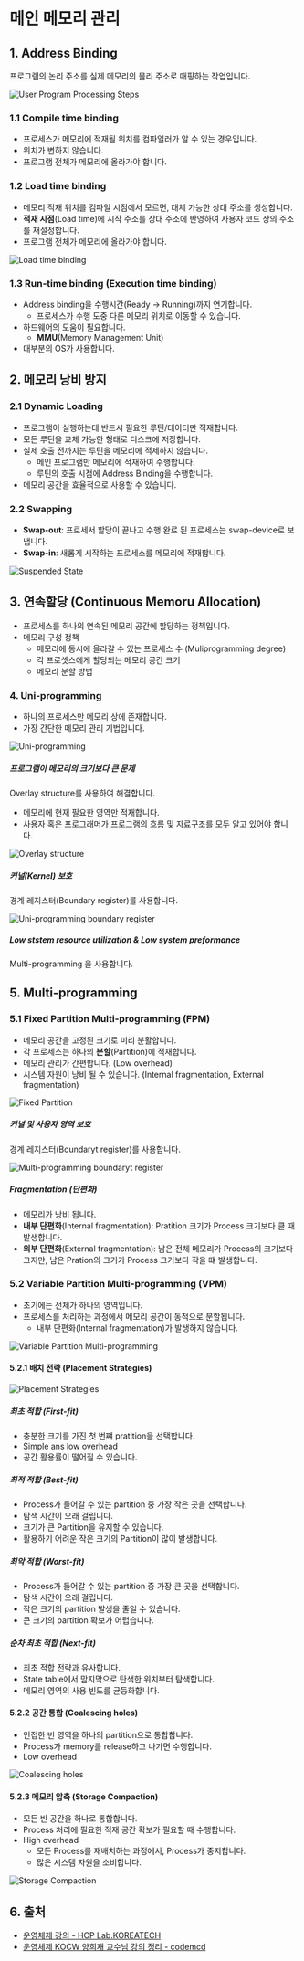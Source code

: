 # 메인 메모리 관리

## 1. Address Binding

프로그램의 논리 주소를 실제 메모리의 물리 주소로 매핑하는 작업입니다.

![User Program Processing Steps](../_images/os-memory01.png)

### 1.1 Compile time binding

- 프로세스가 메모리에 적재될 위치를 컴파일러가 알 수 있는 경우입니다.
- 위치가 변하지 않습니다.
- 프로그램 전체가 메모리에 올라가야 합니다.

### 1.2 Load time binding

- 메모리 적재 위치를 컴파일 시점에서 모르면, 대체 가능한 상대 주소를 생성합니다.
- **적재 시점**(Load time)에 시작 주소를 상대 주소에 반영하여 사용자 코드 상의 주소를 재설정합니다.
- 프로그램 전체가 메모리에 올라가야 합니다.

![Load time binding](../_images/os-memory02.png)

### 1.3 Run-time binding (Execution time binding)

- Address binding을 수행시간(Ready -> Running)까지 연기합니다.
  - 프로세스가 수행 도중 다른 메모리 위치로 이동할 수 있습니다.
- 하드웨어의 도움이 필요합니다.
  - **MMU**(Memory Management Unit)
- 대부분의 OS가 사용합니다.

## 2. 메모리 낭비 방지

### 2.1 Dynamic Loading

- 프로그램이 실행하는데 반드시 필요한 루틴/데이터만 적재합니다.
- 모든 루틴을 교체 가능한 형태로 디스크에 저장합니다.
- 실제 호출 전까지는 루틴을 메모리에 적제하지 않습니다.
  - 메인 프로그램만 메모리에 적재하여 수행합니다.
  - 루틴의 호출 시점에 Address Binding을 수행합니다.
- 메모리 공간을 효율적으로 사용할 수 있습니다.

### 2.2 Swapping

- **Swap-out**: 프로세서 할당이 끝나고 수행 완료 된 프로세스는 swap-device로 보냅니다.
- **Swap-in**: 새롭게 시작하는 프로세스를 메모리에 적재합니다.

![Suspended State](../_images/os-memory03.png)

## 3. 연속할당 (Continuous Memoru Allocation)

- 프로세스를 하나의 연속된 메모리 공간에 할당하는 정책입니다.
- 메모리 구성 정책
  - 메모리에 동시에 올라갈 수 있는 프로세스 수 (Muliprogramming degree)
  - 각 프로셋스에게 할당되는 메모리 공간 크기
  - 메모리 분할 방법

### 4. Uni-programming

- 하나의 프로세스만 메모리 상에 존재합니다.
- 가장 간단한 메모리 관리 기법입니다.

![Uni-programming](../_images/os-memory04.png)

##### 프로그램이 메모리의 크기보다 큰 문제

Overlay structure를 사용하여 해결합니다.

- 메모리에 현재 필요한 영역만 적재합니다.
- 사용자 혹은 프로그래머가 프로그램의 흐름 및 자료구조를 모두 알고 있어야 합니다.

![Overlay structure](../_images/os-memory05.png)

##### 커널(Kernel) 보호

경계 레지스터(Boundary register)를 사용합니다.

![Uni-programming boundary register](../_images/os-memory06.png)

##### Low ststem resource utilization & Low system preformance

Multi-programming 을 사용합니다.

## 5. Multi-programming

### 5.1 Fixed Partition Multi-programming (FPM)

- 메모리 공간을 고정된 크기로 미리 분활합니다.
- 각 프로세스는 하나의 **분할**(Partition)에 적재합니다.
- 메모리 관리가 간편합니다. (Low overhead)
- 시스템 자원이 낭비 될 수 있습니다. (Internal fragmentation, External fragmentation)

![Fixed Partition](../_images/os-memory07.png)

##### 커널 및 사용자 영역 보호

경계 레지스터(Boundaryt register)를 사용합니다.

![Multi-programming boundaryt register](../_images/os-memory08.png)

##### Fragmentation (단편화)

- 메모리가 낭비 됩니다.
- **내부 단편화**(Internal fragmentation): Pratition 크기가 Process 크기보다 클 때 발생합니다.
- **외부 단편화**(External fragmentation): 남은 전체 메모리가 Process의 크기보다 크지만, 남은 Pration의 크기가 Process 크기보다 작을 떄 발생합니다.

### 5.2 Variable Partition Multi-programming (VPM)

- 초기에는 전체가 하나의 영역입니다.
- 프로세스를 처리하는 과정에서 메모리 공간이 동적으로 분할됩니다.
  - 내부 단편화(Internal fragmentation)가 발생하지 않습니다.

![Variable Partition Multi-programming](../_images/os-memory09.png)

#### 5.2.1 배치 전략 (Placement Strategies)

![Placement Strategies](../_images/os-memory10.png)

##### 최초 적합 (First-fit)

- 충분한 크기를 가진 첫 번쨰 pratition을 선택합니다.
- Simple ans low overhead
- 공간 활용률이 떨어질 수 있습니다.

##### 최적 적합 (Best-fit)

- Process가 들어갈 수 있는 partition 중 가장 작은 곳을 선택합니다.
- 탐색 시간이 오래 걸립니다.
- 크기가 큰 Partition을 유지할 수 있습니다.
- 활용하기 어려운 작은 크기의 Partition이 많이 발생합니다.

##### 최악 적합 (Worst-fit)

- Process가 들어갈 수 있는 partition 중 가장 큰 곳을 선택합니다.
- 탐색 시간이 오래 걸립니다.
- 작은 크기의 partition 발생을 줄일 수 있습니다.
- 큰 크기의 partition 확보가 어렵습니다.

##### 순차 최초 적합 (Next-fit)

- 최초 적합 전략과 유사합니다.
- State table에서 맘지막으로 탄색한 위치부터 탐색합니다.
- 메모리 영역의 사용 빈도를 균등화합니다.

#### 5.2.2 공간 통합 (Coalescing holes)

- 인접한 빈 영역을 하나의 partition으로 통합합니다.
- Process가 memory를 release하고 나가면 수행합니다.
- Low overhead

![Coalescing holes](../_images/os-memory11.png)

#### 5.2.3 메모리 압축 (Storage Compaction)

- 모든 빈 공간을 하나로 통합합니다.
- Process 처리에 필요한 적재 공간 확보가 필요할 때 수행합니다.
- High overhead
  - 모든 Process를 재배치하는 과정에서, Process가 중지합니다.
  - 많은 시스템 자원을 소비합니다.

![Storage Compaction](../_images/os-memory12.png)

## 6. 출처

- [운영체제 강의 - HCP Lab.KOREATECH](https://www.youtube.com/watch?v=es3WGii_7mc)
- [운영체제 KOCW 양희재 교수님 강의 정리 - codemcd](https://velog.io/@codemcd/%EC%9A%B4%EC%98%81%EC%B2%B4%EC%A0%9COS-5.-%ED%94%84%EB%A1%9C%EC%84%B8%EC%8A%A4-%EA%B4%80%EB%A6%AC)

